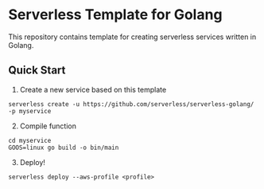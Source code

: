 # Serverless Template for Golang

This repository contains template for creating serverless services written in Golang.

## Quick Start

1. Create a new service based on this template

```
serverless create -u https://github.com/serverless/serverless-golang/ -p myservice
```

2. Compile function

```
cd myservice
GOOS=linux go build -o bin/main
```

3. Deploy!

```
serverless deploy --aws-profile <profile>
```

